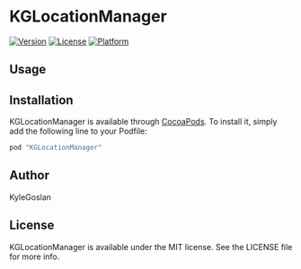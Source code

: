 # KGLocationManager
[![Version](https://img.shields.io/cocoapods/v/KGLocationManager.svg?style=flat)](http://cocoapods.org/pods/KGLocationManager)
[![License](https://img.shields.io/cocoapods/l/KGLocationManager.svg?style=flat)](http://cocoapods.org/pods/KGLocationManager)
[![Platform](https://img.shields.io/cocoapods/p/KGLocationManager.svg?style=flat)](http://cocoapods.org/pods/KGLocationManager)

## Usage


## Installation

KGLocationManager is available through [CocoaPods](http://cocoapods.org). To install it, simply add the following line to your Podfile:

```ruby
pod "KGLocationManager"
```

## Author

KyleGoslan

## License

KGLocationManager is available under the MIT license. See the LICENSE file for more info.
